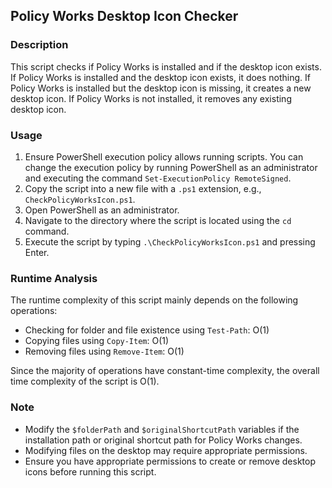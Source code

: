 ## Policy Works Desktop Icon Checker

### Description
This script checks if Policy Works is installed and if the desktop icon exists. If Policy Works is installed and the desktop icon exists, it does nothing. If Policy Works is installed but the desktop icon is missing, it creates a new desktop icon. If Policy Works is not installed, it removes any existing desktop icon.

### Usage
1. Ensure PowerShell execution policy allows running scripts. You can change the execution policy by running PowerShell as an administrator and executing the command `Set-ExecutionPolicy RemoteSigned`.
2. Copy the script into a new file with a `.ps1` extension, e.g., `CheckPolicyWorksIcon.ps1`.
3. Open PowerShell as an administrator.
4. Navigate to the directory where the script is located using the `cd` command.
5. Execute the script by typing `.\CheckPolicyWorksIcon.ps1` and pressing Enter.

### Runtime Analysis

The runtime complexity of this script mainly depends on the following operations:

- Checking for folder and file existence using `Test-Path`: O(1)
- Copying files using `Copy-Item`: O(1)
- Removing files using `Remove-Item`: O(1)

Since the majority of operations have constant-time complexity, the overall time complexity of the script is O(1).

### Note
- Modify the `$folderPath` and `$originalShortcutPath` variables if the installation path or original shortcut path for Policy Works changes.
- Modifying files on the desktop may require appropriate permissions.
- Ensure you have appropriate permissions to create or remove desktop icons before running this script.

